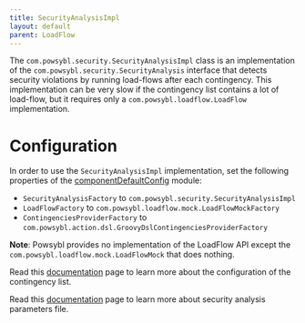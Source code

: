 ```yaml
---
title: SecurityAnalysisImpl
layout: default
parent: LoadFlow
---
```


The `com.powsybl.security.SecurityAnalysisImpl` class is an implementation of the `com.powsybl.security.SecurityAnalysis`
interface that detects security violations by running load-flows after each contingency. This implementation can be very
slow if the contingency list contains a lot of load-flow, but it requires only a `com.powsybl.loadflow.LoadFlow`
implementation.

# Configuration
In order to use the `SecurityAnalysisImpl` implementation, set the following properties of the [componentDefaultConfig](../configuration/modules/componentDefaultConfig.md)
module:
- `SecurityAnalysisFactory` to `com.powsybl.security.SecurityAnalysisImpl`
- `LoadFlowFactory` to `com.powsybl.loadflow.mock.LoadFlowMockFactory`
- `ContingenciesProviderFactory` to `com.powsybl.action.dsl.GroovyDslContingenciesProviderFactory`

**Note**: Powsybl provides no implementation of the LoadFlow API except the `com.powsybl.loadflow.mock.LoadFlowMock` that
does nothing.

Read this [documentation](../contingencies/index.md) page to learn more about the configuration of the contingency list.

Read this [documentation](../configuration/parameters/SecurityAnalysisParameters.md) page to learn more about
security analysis parameters file.
